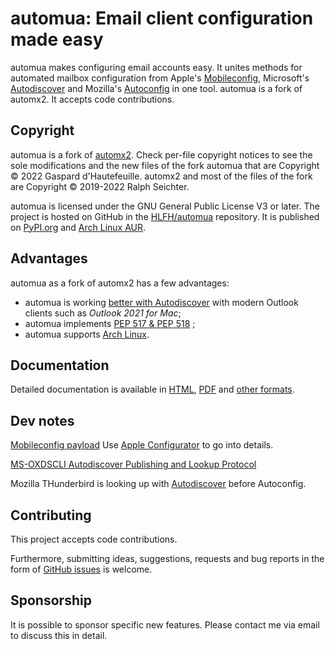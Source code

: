 # automua: Email client configuration made easy

automua makes configuring email accounts easy. It unites methods for automated mailbox configuration from Apple's
[Mobileconfig](https://support.apple.com/en-gb/guide/profile-manager/pmdbd71ebc9/mac), Microsoft's
[Autodiscover](https://docs.microsoft.com/en-gb/exchange/architecture/client-access/autodiscover?view=exchserver-2019)
and Mozilla's [Autoconfig](https://hlfh.github.io/autoconfiguration/) in one tool.
automua is a fork of automx2. It accepts code contributions.

## Copyright
automua is a fork of [automx2](https://github.com/rseichter/automx2).
Check per-file copyright notices to see the sole modifications and the new files of the fork automua that are Copyright © 2022 Gaspard d'Hautefeuille.
automx2 and most of the files of the fork are Copyright © 2019-2022 Ralph Seichter.

automua is licensed under the GNU General Public License V3 or later. The project is hosted on GitHub in the [HLFH/automua](https://github.com/HLFH/automua) repository. It is published on [PyPI.org](https://pypi.org/project/automua/) and [Arch Linux AUR](https://aur.archlinux.org/packages/automua).

## Advantages
automua as a fork of automx2 has a few advantages:
 - automua is working [better with Autodiscover](https://github.com/HLFH/automua/issues/6) with modern Outlook clients such as *Outlook 2021 for Mac*;
 - automua implements [PEP 517 & PEP 518](https://github.com/HLFH/automua/issues/1) ;
 - automua supports [Arch Linux](https://aur.archlinux.org/packages/automua).

## Documentation

Detailed documentation is available in [HTML](https://hlfh.github.io/automua/),
[PDF](https://github.com/hlfh/automua/blob/master/docs/automua.pdf) and
[other formats](https://github.com/hlfh/automua/blob/master/docs).

## Dev notes

[Mobileconfig payload](https://support.apple.com/en-gb/guide/deployment/dep9c14bfc5/1/web/1.0)
Use [Apple Configurator](https://apps.apple.com/app/apple-configurator-2/id1037126344) to go into details.

[MS-OXDSCLI Autodiscover Publishing and Lookup Protocol](https://learn.microsoft.com/en-us/openspecs/exchange_server_protocols/ms-oxdscli/78530279-d042-4eb0-a1f4-03b18143cd19)

Mozilla THunderbird is looking up with [Autodiscover](https://github.com/mozilla/releases-comm-central/blob/master/mail/components/accountcreation/ExchangeAutoDiscover.jsm) before Autoconfig.


## Contributing

This project accepts code contributions.

Furthermore, submitting ideas, suggestions, requests and bug reports in the form of
[GitHub issues](https://github.com/hlfh/automua/issues) is welcome.

## Sponsorship

It is possible to sponsor specific new features. Please contact me via email to discuss this in detail.